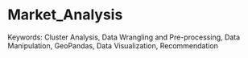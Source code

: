 # Market_Analysis
Keywords: Cluster Analysis, Data Wrangling and Pre-processing, Data Manipulation, GeoPandas, Data Visualization, Recommendation
